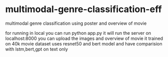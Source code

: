 # multimodal-genre-classification-eff
multimodal genre classification using poster and overview of movie

for running in local you can run python app.py
it will run the server on localhost:8000
you can upload the images and overview of movie
it trained on 40k movie dataset  uses resnet50 and bert model 
and have comparision with lstm,bert,gpt on text only
